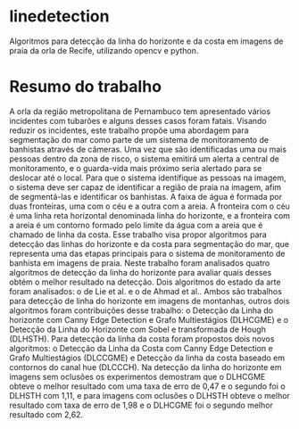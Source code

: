 # linedetection
Algoritmos para detecção da linha do horizonte e da costa em imagens de praia da orla de Recife, utilizando opencv e python.

# Resumo do trabalho
A orla da região metropolitana de Pernambuco tem apresentado vários incidentes com
tubarões e alguns desses casos foram fatais. Visando reduzir os incidentes, este trabalho
propõe uma abordagem para segmentação do mar como parte de um sistema
de monitoramento de banhistas através de câmeras. Uma vez que são identificadas
uma ou mais pessoas dentro da zona de risco, o sistema emitirá um alerta a central
de monitoramento, e o guarda-vida mais próximo seria alertado para se deslocar até
o local. Para que o sistema identifique as pessoas na imagem, o sistema deve ser capaz
de identificar a região de praia na imagem, afim de segmentá-las e identificar os
banhistas. A faixa de água é formada por duas fronteiras, uma com o céu e a outra
com a areia. A fronteira com o céu é uma linha reta horizontal denominada linha do
horizonte, e a fronteira com a areia é um contorno formado pelo limite da água com
a areia que é chamado de linha da costa. Esse trabalho visa propor algoritmos para
detecção das linhas do horizonte e da costa para segmentação do mar, que representa
uma das etapas principais para o sistema de monitoramento de banhista em imagens
de praia. Neste trabalho foram analisados quatro algoritmos de detecção da linha do
horizonte para avaliar quais desses obtém o melhor resultado na detecção. Dois algoritmos
do estado da arte foram analisados: o de Lie et al. e o de Ahmad et al.. Ambos
são trabalhos para detecção de linha do horizonte em imagens de montanhas, outros
dois algoritmos foram contribuições desse trabalho: o Detecção da Linha do horizonte
com Canny Edge Detection e Grafo Multiestágios (DLHCGME) e o Detecção da Linha
do Horizonte com Sobel e transformada de Hough (DLHSTH). Para detecção da linha
da costa foram propostos dois novos algoritmos: o Detecção da Linha da Costa com
Canny Edge Detection e Grafo Multiestágios (DLCCGME) e Detecção da linha da costa
baseado em contornos do canal hue (DLCCCH). Na detecção da linha do horizonte em
imagens sem oclusões os experimentos demostram que o DLHCGME obteve o melhor
resultado com uma taxa de erro de 0,47 e o segundo foi o DLHSTH com 1,11, e para
imagens com oclusões o DLHSTH obteve o melhor resultado com taxa de erro de 1,98
e o DLHCGME foi o segundo melhor resultado com 2,62.
